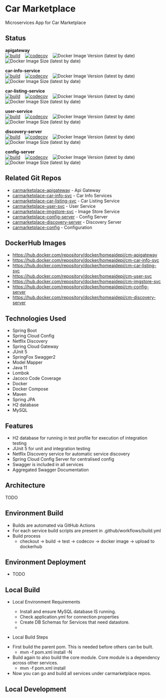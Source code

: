 # Car Marketplace

Microservices App for Car Marketplace

## Status

**apigateway** <br/>
[![build](https://github.com/homeaidepi/carmarketplace-apigateway/actions/workflows/build.yml/badge.svg)](https://github.com/homeaidepi/carmarketplace-apigateway/actions/workflows/build.yml) &nbsp;&nbsp; [![codecov](https://codecov.io/gh/homeaidepi/carmarketplace-apigateway/branch/main/graph/badge.svg?token=XTL0XCZ4JI)](https://codecov.io/gh/homeaidepi/carmarketplace-apigateway) &nbsp;&nbsp; ![Docker Image Version (latest by date)](https://img.shields.io/docker/v/homeaidepi/cm-apigateway) &nbsp;&nbsp; ![Docker Image Size (latest by date)](https://img.shields.io/docker/image-size/homeaidepi/cm-apigateway)

**car-info-service** <br/>
[![build](https://github.com/homeaidepi/carmarketplace-car-info-svc/actions/workflows/build.yml/badge.svg)](https://github.com/homeaidepi/carmarketplace-car-info-svc/actions/workflows/build.yml) &nbsp;&nbsp; [![codecov](https://codecov.io/gh/homeaidepi/carmarketplace-car-info-svc/branch/main/graph/badge.svg?token=LH7ATDIHTB)](https://codecov.io/gh/homeaidepi/carmarketplace-car-info-svc) &nbsp;&nbsp; ![Docker Image Version (latest by date)](https://img.shields.io/docker/v/homeaidepi/cm-car-info-svc) &nbsp;&nbsp; ![Docker Image Size (latest by date)](https://img.shields.io/docker/image-size/homeaidepi/cm-car-info-svc)

**car-listing-service** <br/>
[![build](https://github.com/homeaidepi/carmarketplace-car-listing-svc/actions/workflows/build.yml/badge.svg)](https://github.com/homeaidepi/carmarketplace-car-listing-svc/actions/workflows/build.yml) &nbsp;&nbsp; [![codecov](https://codecov.io/gh/homeaidepi/carmarketplace-car-listing-svc/branch/main/graph/badge.svg?token=LH7ATDIHTB)](https://codecov.io/gh/homeaidepi/carmarketplace-car-listing-svc) &nbsp;&nbsp; ![Docker Image Version (latest by date)](https://img.shields.io/docker/v/homeaidepi/cm-car-listing-svc) &nbsp;&nbsp; ![Docker Image Size (latest by date)](https://img.shields.io/docker/image-size/homeaidepi/cm-car-listing-svc)

**user-service** <br/>
[![build](https://github.com/homeaidepi/carmarketplace-user-svc/actions/workflows/build.yml/badge.svg)](https://github.com/homeaidepi/carmarketplace-user-svc/actions/workflows/build.yml) &nbsp;&nbsp; [![codecov](https://codecov.io/gh/homeaidepi/carmarketplace-user-svc/branch/main/graph/badge.svg?token=LH7ATDIHTB)](https://codecov.io/gh/homeaidepi/carmarketplace-user-svc) &nbsp;&nbsp; ![Docker Image Version (latest by date)](https://img.shields.io/docker/v/homeaidepi/cm-user-svc) &nbsp;&nbsp; ![Docker Image Size (latest by date)](https://img.shields.io/docker/image-size/homeaidepi/cm-user-svc)

**discovery-server** <br/>
[![build](https://github.com/homeaidepi/carmarketplace-discovery-server/actions/workflows/build.yml/badge.svg)](https://github.com/homeaidepi/carmarketplace-discovery-server/actions/workflows/build.yml) &nbsp;&nbsp; [![codecov](https://codecov.io/gh/homeaidepi/carmarketplace-discovery-server/branch/main/graph/badge.svg?token=LH7ATDIHTB)](https://codecov.io/gh/homeaidepi/carmarketplace-discovery-server) &nbsp;&nbsp; ![Docker Image Version (latest by date)](https://img.shields.io/docker/v/homeaidepi/cm-discovery-server) &nbsp;&nbsp; ![Docker Image Size (latest by date)](https://img.shields.io/docker/image-size/homeaidepi/cm-discovery-server)

**config-server** <br/>
[![build](https://github.com/homeaidepi/carmarketplace-config-server/actions/workflows/build.yml/badge.svg)](https://github.com/homeaidepi/carmarketplace-config-server/actions/workflows/build.yml) &nbsp;&nbsp; [![codecov](https://codecov.io/gh/homeaidepi/carmarketplace-config-server/branch/main/graph/badge.svg?token=LH7ATDIHTB)](https://codecov.io/gh/homeaidepi/carmarketplace-config-server) &nbsp;&nbsp; ![Docker Image Version (latest by date)](https://img.shields.io/docker/v/homeaidepi/cm-config-server) &nbsp;&nbsp; ![Docker Image Size (latest by date)](https://img.shields.io/docker/image-size/homeaidepi/cm-config-server)


## Related Git Repos

* [carmarketplace-apigateway](https://github.com/homeaidepi/carmarketplace-apigateway) - Api Gateway
* [carmarketplace-car-info-svc](https://github.com/homeaidepi/carmarketplace-car-info-svc) - Car Info Services
* [carmarketplace-car-listing-svc](https://github.com/homeaidepi/carmarketplace-car-listing-svc) - Car Listing Service
* [carmarketplace-user-svc](https://github.com/homeaidepi/carmarketplace-user-svc) - User Service
* [carmarketplace-imgstore-svc](https://github.com/homeaidepi/carmarketplace-imagestore-svc) - Image Store Service
* [carmarketplace-config-server](https://github.com/homeaidepi/carmarketplace-config-server) - Config Server
* [carmarketplace-discovery-server](https://github.com/homeaidepi/carmarketplace-discovery-server) - Discovery Server
* [carmarketplace-config](https://github.com/homeaidepi/carmarketplace-config) - Configuration

## DockerHub Images
* https://hub.docker.com/repository/docker/homeaidepi/cm-apigateway
* https://hub.docker.com/repository/docker/homeaidepi/cm-car-info-svc
* https://hub.docker.com/repository/docker/homeaidepi/cm-car-listing-svc
* https://hub.docker.com/repository/docker/homeaidepi/cm-user-svc
* https://hub.docker.com/repository/docker/homeaidepi/cm-imgstore-svc
* https://hub.docker.com/repository/docker/homeaidepi/cm-config-server
* https://hub.docker.com/repository/docker/homeaidepi/cm-discovery-server

## Technologies Used
* Spring Boot
* Spring Cloud Config
* Netflix Discovery
* Spring Cloud Gateway
* JUnit 5
* SpringFox Swagger2
* Model Mapper
* Java 11
* Lombok
* Jacoco Code Coverage
* Docker
* Docker Compose
* Maven
* Spring JPA
* H2 database
* MySQL

## Features
* H2 database for running in test profile for execution of integration testing
* JUnit 5 for unit and integration testing
* Netflix Discovery service for automatic service discovery
* Spring Cloud Config Server for centralised config
* Swagger is included in all services
* Aggregated Swagger Documentation

## Architecture
TODO

## Environment Build
* Builds are automated via GitHub Actions
* For each service build scripts are present in .github/workflows/build.yml
* Build process
  * checkout -> build -> test -> codecov -> docker image -> upload to dockerhub

## Environment Deployment
* TODO

## Local Build
* Local Environment Requirements
  * Install and ensure MySQL database IS running.
  * Check application.yml for connection properties
  * Create DB Schemas for Services that need datastore.
  * 
  
* Local Build Steps
- First build the parent pom. This is needed before others can be built.
  * mvn -f pom.xml install -N
- Build again to also build the core module. Core module is a dependency across other services.
  * mvn -f pom.xml install
- Now you can go and build all services under carmarketplace repos.

## Local Development
